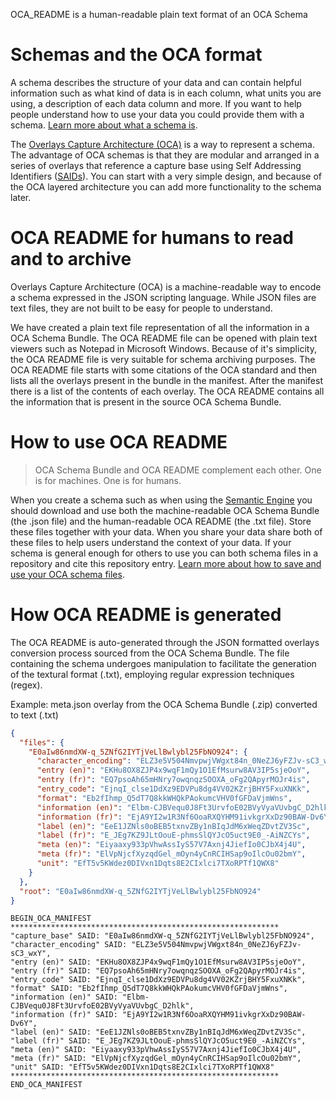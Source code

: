OCA_README is a human-readable plain text format of an OCA Schema

# Schemas and the OCA format
A schema describes the structure of your data and can contain helpful information such as what kind of data is in each column, what units you are using, a description of each data column and more. If you want to help people understand how to use your data you could provide them with a schema. [Learn more about what a schema is](https://agrifooddatacanada.github.io/OCA_training_pathway/what_is_a_schema.html).

The [Overlays Capture Architecture (OCA)](https://github.com/the-human-colossus-foundation/oca-spec/tree/master/docs/specification) is a way to represent a schema. The advantage of OCA schemas is that they are modular and arranged in a series of overlays that reference a capture base using Self Addressing Identifiers ([SAIDs](https://agrifooddatacanada.github.io/OCA_training_pathway/identifiers_and_saids.html)). You can start with a very simple design, and because of the OCA layered architecture you can add more functionality to the schema later.

# OCA README for humans to read and to archive
Overlays Capture Architecture (OCA) is a machine-readable way to encode a schema expressed in the JSON scripting language. While JSON files are text files, they are not built to be easy for people to understand.

We have created a plain text file representation of all the information in a OCA Schema Bundle. The OCA README file can be opened with plain text viewers such as Notepad in Microsoft Windows. Because of it's simplicity, the OCA README file is very suitable for schema archiving purposes. The OCA README file starts with some citations of the OCA standard and then lists all the overlays present in the bundle in the manifest. After the manifest there is a list of the contents of each overlay. The OCA README contains all the information that is present in the source OCA Schema Bundle.

# How to use OCA README

> OCA Schema Bundle and OCA README complement each other. One is for machines. One is for humans.

When you create a schema such as when using the [Semantic Engine](https://semanticengine.org) you should download and use both the machine-readable OCA Schema Bundle (the .json file) and the human-readable OCA README (the .txt file). Store these files together with your data. When you share your data share both of these files to help users understand the context of your data. If your schema is general enough for others to use you can both schema files in a repository and cite this repository entry. [Learn more about how to save and use your OCA schema files](https://agrifooddatacanada.github.io/OCA_training_pathway/deposit_schema.html).

# How OCA README is generated
The OCA README is auto-generated through the JSON formatted overlays conversion process sourced from the OCA Schema Bundle. The file containing the schema undergoes manipulation to facilitate the generation of the textural format (.txt), employing regular expression techniques (regex).

Example:
meta.json overlay from the OCA Schema Bundle (.zip) converted to text (.txt)

```json
{
  "files": {
    "E0aIw86nmdXW-q_5ZNfG2IYTjVeLlBwlybl25FbNO924": {
      "character_encoding": "ELZ3e5V504NmvpwjVWgxt84n_0NeZJ6yFZJv-sC3_wxY",
      "entry (en)": "EKHu8OX8ZJP4x9wqF1mQy1O1EfMsurw8AV3IP5sjeOoY",
      "entry (fr)": "EQ7psoAh65mHNry7owqnqzSOOXA_oFg2QApyrMOJr4is",
      "entry_code": "EjnqI_clse1DdXz9EDVPu8dg4VV02KZrjBHY5FxuXNKk",
      "format": "Eb2fIhmp_Q5dT7Q8kkWHQkPAokumcVHV0fGFDaVjmWns",
      "information (en)": "Elbm-CJBVequ0J8Ft3UrvfoE02BVyVyaVUvbgC_D2hlk",
      "information (fr)": "EjA9YI2w1R3Nf6OoaRXQYHM91ivkgrXxDz90BAW-Dv6Y",
      "label (en)": "EeE1JZNls0oBEB5txnvZBy1nBIqJdM6xWeqZDvtZV3Sc",
      "label (fr)": "E_JEg7KZ9JLtOouE-phmsSlQYJcO5uct9E0_-AiNZCYs",
      "meta (en)": "Eiyaaxy933pVhwAssIyS57V7Axnj4JiefIo0CJbX4j4U",
      "meta (fr)": "ElVpNjcfXyzqdGel_mOyn4yCnRCIHSap9oIlcOu02bmY",
      "unit": "EfT5v5KWdez0DIVxn1Dqts8E2CIxlci7TXoRPTf1QWX8"
    }
  },
  "root": "E0aIw86nmdXW-q_5ZNfG2IYTjVeLlBwlybl25FbNO924"
}
```

```
BEGIN_OCA_MANIFEST
************************************************************
"capture_base" SAID: "E0aIw86nmdXW-q_5ZNfG2IYTjVeLlBwlybl25FbNO924",
"character_encoding" SAID: "ELZ3e5V504NmvpwjVWgxt84n_0NeZJ6yFZJv-sC3_wxY",
"entry (en)" SAID: "EKHu8OX8ZJP4x9wqF1mQy1O1EfMsurw8AV3IP5sjeOoY",
"entry (fr)" SAID: "EQ7psoAh65mHNry7owqnqzSOOXA_oFg2QApyrMOJr4is",
"entry_code" SAID: "EjnqI_clse1DdXz9EDVPu8dg4VV02KZrjBHY5FxuXNKk",
"format" SAID: "Eb2fIhmp_Q5dT7Q8kkWHQkPAokumcVHV0fGFDaVjmWns",
"information (en)" SAID: "Elbm-CJBVequ0J8Ft3UrvfoE02BVyVyaVUvbgC_D2hlk",
"information (fr)" SAID: "EjA9YI2w1R3Nf6OoaRXQYHM91ivkgrXxDz90BAW-Dv6Y",
"label (en)" SAID: "EeE1JZNls0oBEB5txnvZBy1nBIqJdM6xWeqZDvtZV3Sc",
"label (fr)" SAID: "E_JEg7KZ9JLtOouE-phmsSlQYJcO5uct9E0_-AiNZCYs",
"meta (en)" SAID: "Eiyaaxy933pVhwAssIyS57V7Axnj4JiefIo0CJbX4j4U",
"meta (fr)" SAID: "ElVpNjcfXyzqdGel_mOyn4yCnRCIHSap9oIlcOu02bmY",
"unit" SAID: "EfT5v5KWdez0DIVxn1Dqts8E2CIxlci7TXoRPTf1QWX8"
************************************************************
END_OCA_MANIFEST
```

